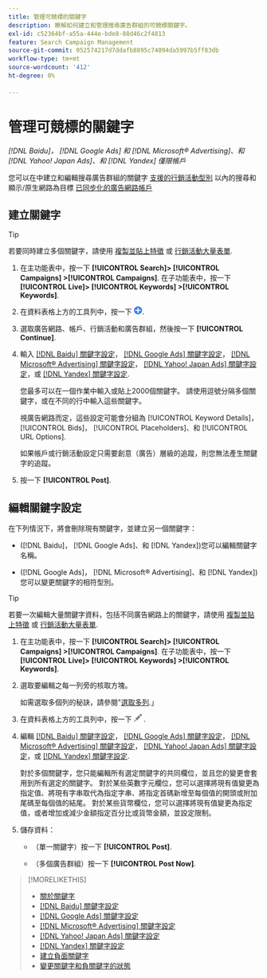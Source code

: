 ```yaml
---
title: 管理可競標的關鍵字
description: 瞭解如何建立和管理搜尋廣告群組的可競標關鍵字。
exl-id: c52364bf-a55a-444e-bde8-88d46c2f4813
feature: Search Campaign Management
source-git-commit: 052574217d7ddafb8895c74094da5997b5ff83db
workflow-type: tm+mt
source-wordcount: '412'
ht-degree: 0%

---
```


# 管理可競標的關鍵字

*[!DNL Baidu]， [!DNL Google Ads] 和 [!DNL Microsoft® Advertising]、和 [!DNL Yahoo! Japan Ads]、和 [!DNL Yandex] 僅限帳戶*

您可以在中建立和編輯搜尋廣告群組的關鍵字 [支援的行銷活動型別](/help/search-social-commerce/introduction/supported-inventory.md) 以內的搜尋和顯示/原生網路為目標 [已同步化的廣告網路帳戶](/help/search-social-commerce/campaign-management/accounts/ad-network-account-about.md)

## 建立關鍵字

>[!TIP]
>
>若要同時建立多個關鍵字，請使用 [複製並貼上特徵](/help/search-social-commerce/campaign-management/campaigns/copy-paste.md) 或 [行銷活動大量表單](/help/search-social-commerce/campaign-management/bulksheets/bulksheet-about.md).

1. 在主功能表中，按一下 **[!UICONTROL Search]> [!UICONTROL Campaigns] >[!UICONTROL Campaigns]**. 在子功能表中，按一下 **[!UICONTROL Live]> [!UICONTROL Keywords] >[!UICONTROL Keywords]**.

1. 在資料表格上方的工具列中，按一下 ![建立](/help/search-social-commerce/assets/add.png "建立").

1. 選取廣告網路、帳戶、行銷活動和廣告群組，然後按一下 **[!UICONTROL Continue]**.

1. 輸入 [[!DNL Baidu] 關鍵字設定](keyword-settings-baidu.md)， [[!DNL Google Ads] 關鍵字設定](keyword-settings-google.md)， [[!DNL Microsoft® Advertising] 關鍵字設定](keyword-settings-microsoft.md)， [[!DNL Yahoo! Japan Ads] 關鍵字設定](keyword-settings-yahoo-japan.md)，或 [[!DNL Yandex] 關鍵字設定](keyword-settings-yandex.md).

   您最多可以在一個作業中輸入或貼上2000個關鍵字。 請使用逗號分隔多個關鍵字，或在不同的行中輸入這些關鍵字。

   視廣告網路而定，這些設定可能會分組為 [!UICONTROL Keyword Details]， [!UICONTROL Bids]， [!UICONTROL Placeholders]、和 [!UICONTROL URL Options].

   如果帳戶或行銷活動設定只需要創意（廣告）層級的追蹤，則您無法產生關鍵字的追蹤。

1. 按一下 **[!UICONTROL Post]**.

## 編輯關鍵字設定

在下列情況下，將會刪除現有關鍵字，並建立另一個關鍵字：

* ([!DNL Baidu]， [!DNL Google Ads]、和 [!DNL Yandex])您可以編輯關鍵字名稱。

* ([!DNL Google Ads]， [!DNL Microsoft® Advertising]、和 [!DNL Yandex])您可以變更關鍵字的相符型別。

>[!TIP]
>
>若要一次編輯大量關鍵字資料，包括不同廣告網路上的關鍵字，請使用 [複製並貼上特徵](/help/search-social-commerce/campaign-management/campaigns/copy-paste.md) 或 [行銷活動大量表單](/help/search-social-commerce/campaign-management/bulksheets/bulksheet-about.md).

1. 在主功能表中，按一下 **[!UICONTROL Search]> [!UICONTROL Campaigns] >[!UICONTROL Campaigns]**. 在子功能表中，按一下 **[!UICONTROL Live]> [!UICONTROL Keywords] >[!UICONTROL Keywords]**.

1. 選取要編輯之每一列旁的核取方塊。

   如需選取多個列的秘訣，請參閱&quot;[選取多列](/help/search-social-commerce/common-tasks/navigation-editing-selection/multiple-rows-select.md).」

1. 在資料表格上方的工具列中，按一下 ![編輯](/help/search-social-commerce/assets/edit.png "編輯") .

1. 編輯 [[!DNL Baidu] 關鍵字設定](keyword-settings-baidu.md)， [[!DNL Google Ads] 關鍵字設定](keyword-settings-google.md)， [[!DNL Microsoft® Advertising] 關鍵字設定](keyword-settings-microsoft.md)， [[!DNL Yahoo! Japan Ads] 關鍵字設定](keyword-settings-yahoo-japan.md)，或 [[!DNL Yandex] 關鍵字設定](keyword-settings-yandex.md).

   對於多個關鍵字，您只能編輯所有選定關鍵字的共同欄位，並且您的變更會套用到所有選定的關鍵字。 對於某些英數字元欄位，您可以選擇將現有值變更為指定值、將現有字串取代為指定字串、將指定首碼新增至每個值的開頭或附加尾碼至每個值的結尾。 對於某些貨幣欄位，您可以選擇將現有值變更為指定值，或者增加或減少金額指定百分比或貨幣金額，並設定限制。

1. 儲存資料：

   * （單一關鍵字）按一下 **[!UICONTROL Post]**.

   * （多個廣告群組）按一下 **[!UICONTROL Post Now]**.

>[!MORELIKETHIS]
>
>* [關於關鍵字](keyword-about.md)
>* [[!DNL Baidu] 關鍵字設定](keyword-settings-baidu.md)
>* [[!DNL Google Ads] 關鍵字設定](keyword-settings-google.md)
>* [[!DNL Microsoft® Advertising] 關鍵字設定](keyword-settings-microsoft.md)
>* [[!DNL Yahoo! Japan Ads] 關鍵字設定](keyword-settings-yahoo-japan.md)
>* [[!DNL Yandex] 關鍵字設定](keyword-settings-yandex.md)
>* [建立負面關鍵字](/help/search-social-commerce/campaign-management/campaigns/keyword-negative-create.md)
>* [變更關鍵字和負關鍵字的狀態](keyword-status-edit.md)
